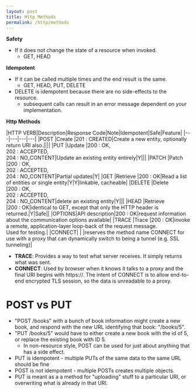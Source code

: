 ```yaml
---
layout: post
title: Http Methods
permalink: /http/methods
---
```


**Safety**
- If it does not change the state of a resource when invoked.
  - GET, HEAD

**Idempotent**
- If it can be called multiple times and the end result is the same.
  - GET, HEAD, PUT, DELETE 
- DELETE is idempotent because there are no side-effects to the resource.
  - subsequent calls can result in an error message dependent on your implementation.

**Http Methods**

|HTTP VERB|Description|Response Code|Note|Idempotent|Safe|Feature|
|---|---|---|---|
|POST   |Create         |201 : CREATED|Create a new entity, optionally return URI also.||||
|PUT    |Update         |200 : OK,<br>202 : ACCEPTED,<br>204 : NO_CONTENT|Update an existing entity entirely|Y|||
|PATCH  |Patch          |200 : OK,<br>202 : ACCEPTED,<br>204 : NO_CONTENT|Partial updates|Y|
|GET    |Retrieve       |200 : OK|Read a list of entities or single entity|Y|Y|linkable, cacheable|
|DELETE |Delete         |200 : OK,<br>202 : ACCEPTED,<br>204 : NO_CONTENT|delete an existing entity|Y|||
|HEAD   |Retrieve       |200 : OK|identical to GET, except that only the HTTP header is returned.|Y|Safe||
|OPTIONS|API description|200 : OK|request information about the communication options available|
|TRACE  |Trace          |200 : OK|invoke a remote, application-layer loop-back of the request message.<br>Used for testing.|
|CONNECT|               |        |reserves the method name CONNECT for use with a proxy that can dynamically switch to being a tunnel (e.g. SSL tunneling)|

- **TRACE**: Provides a way to test what server receives. It simply returns what was sent.
- **CONNECT**: Used by browser when it knows it talks to a proxy and the final URI begins with https://. The intent of CONNECT is to allow end-to-end encrypted TLS session, so the data is unreadable to a proxy.

# POST vs PUT
- "POST /books" with a bunch of book information might create a new book, and respond with the new URL identifying that book: "/books/5".
- "PUT /books/5" would have to either create a new book with the id of 5, or replace the existing book with ID 5.
    - In non-resource style, POST can be used for just about anything that has a side effect.
- PUT is idempotent - multiple PUTs of the same data to the same URL should be fine
- POST is not idempotent - multiple POSTs creates multiple objects.
- PUT is meant as a a method for "uploading" stuff to a particular URI, or overwriting what is already in that URI.
